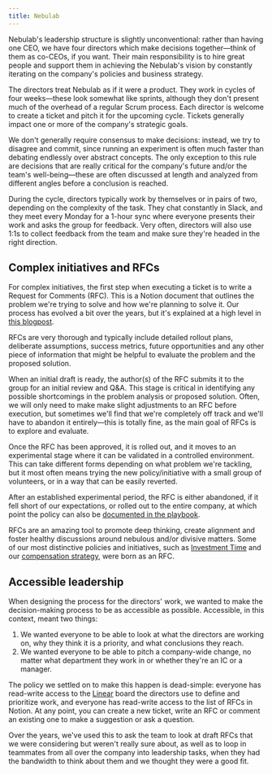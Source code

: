 ```yaml
---
title: Nebulab
---
```


Nebulab's leadership structure is slightly unconventional: rather than having one CEO, we have four
directors which make decisions together—think of them as co-CEOs, if you want. Their main
responsibility is to hire great people and support them in achieving the Nebulab's vision by
constantly iterating on the company's policies and business strategy.

The directors treat Nebulab as if it were a product. They work in cycles of four weeks—these look
somewhat like sprints, although they don't present much of the overhead of a regular Scrum process.
Each director is welcome to create a ticket and pitch it for the upcoming cycle. Tickets generally
impact one or more of the company's strategic goals.

We don't generally require consensus to make decisions: instead, we try to disagree and commit,
since running an experiment is often much faster than debating endlessly over abstract concepts. 
The only exception to this rule are decisions that are really critical for the company's future
and/or the team's well-being—these are often discussed at length and analyzed from different angles
before a conclusion is reached.

During the cycle, directors typically work by themselves or in pairs of two, depending on the
complexity of the task. They chat constantly in Slack, and they meet every Monday for a 1-hour sync
where everyone presents their work and asks the group for feedback. Very often, directors will also
use 1:1s to collect feedback from the team and make sure they're headed in the right direction.

## Complex initiatives and RFCs

For complex initiatives, the first step when executing a ticket is to write a Request for
Comments (RFC). This is a Notion document that outlines the problem we're trying to solve and how
we're planning to solve it. Our process has evolved a bit over the years, but it's explained at a
high level in [this blogpost](https://nebulab.com/blog/driving-organizational-change-with-rfcs).

RFCs are very thorough and typically include detailed rollout plans, deliberate assumptions, success
metrics, future opportunities and any other piece of information that might be helpful to evaluate
the problem and the proposed solution.

When an initial draft is ready, the author(s) of the RFC submits it to the group for an initial
review and Q&A. This stage is critical in identifying any possible shortcomings in the problem
analysis or proposed solution. Often, we will only need to make make slight adjustments to an RFC
before execution, but sometimes we'll find that we're completely off track and we'll have to abandon
it entirely—this is totally fine, as the main goal of RFCs is to explore and evaluate.

Once the RFC has been approved, it is rolled out, and it moves to an experimental stage where it can
be validated in a controlled environment. This can take different forms depending on what problem
we're tackling, but it most often means trying the new policy/initiative with a small group of
volunteers, or in a way that can be easily reverted.

After an established experimental period, the RFC is either abandoned, if it fell short of our
expectations, or rolled out to the entire company, at which point the policy can also be
[documented in the playbook](/internal-projects/playbook#descriptive-not-prescriptive).

RFCs are an amazing tool to promote deep thinking, create alignment and foster healthy discussions
around nebulous and/or divisive matters. Some of our most distinctive policies and initiatives, such
as [Investment Time](/personal-growth/investment-time) and our
[compensation strategy](/people-ops/compensation), were born as an RFC.

## Accessible leadership

When designing the process for the directors' work, we wanted to make the decision-making process to
be as accessible as possible. Accessible, in this context, meant two things:

1. We wanted everyone to be able to look at what the directors are working on, why they think it is
   a priority, and what conclusions they reach.
2. We wanted everyone to be able to pitch a company-wide change, no matter what department they work
   in or whether they're an IC or a manager.

The policy we settled on to make this happen is dead-simple: everyone has read-write access to the
[Linear](https://linear.app) board the directors use to define and prioritize work, and everyone
has read-write access to the list of RFCs in Notion. At any point, you can create a new ticket,
write an RFC or comment an existing one to make a suggestion or ask a question. 

Over the years, we've used this to ask the team to look at draft RFCs that we were considering but
weren't really sure about, as well as to loop in teammates from all over the company into leadership
tasks, when they had the bandwidth to think about them and we thought they were a good fit.

